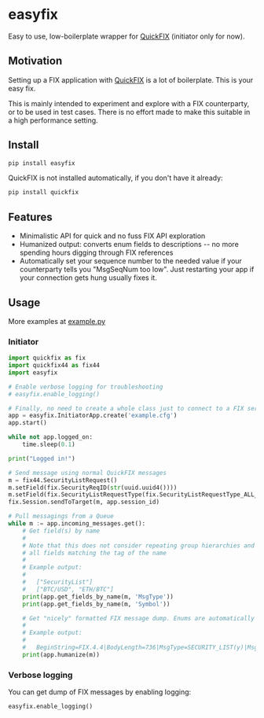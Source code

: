 # easyfix

Easy to use, low-boilerplate wrapper for [QuickFIX](http://www.quickfixengine.org/) (initiator only for now).

## Motivation

Setting up a FIX application with [QuickFIX](http://www.quickfixengine.org/) is a lot of boilerplate. This is your easy fix.

This is mainly intended to experiment and explore with a FIX counterparty, or to be used in test cases. There is no effort made to make this suitable in a high performance setting.

## Install

```bash
pip install easyfix
```

QuickFIX is not installed automatically, if you don't have it already:

```bash
pip install quickfix
```

## Features

- Minimalistic API for quick and no fuss FIX API exploration
- Humanized output: converts enum fields to descriptions -- no more spending hours digging through FIX references
- Automatically set your sequence number to the needed value if your counterparty tells you "MsgSeqNum too low". Just restarting your app if your connection gets hung usually fixes it.

## Usage

More examples at [example.py](example.py)

### Initiator

```python
import quickfix as fix
import quickfix44 as fix44
import easyfix

# Enable verbose logging for troubleshooting
# easyfix.enable_logging()

# Finally, no need to create a whole class just to connect to a FIX server!
app = easyfix.InitiatorApp.create('example.cfg')
app.start()

while not app.logged_on:
    time.sleep(0.1)

print("Logged in!")

# Send message using normal QuickFIX messages
m = fix44.SecurityListRequest()
m.setField(fix.SecurityReqID(str(uuid.uuid4())))
m.setField(fix.SecurityListRequestType(fix.SecurityListRequestType_ALL_SECURITIES))
fix.Session.sendToTarget(m, app.session_id)

# Pull messagings from a Queue
while m := app.incoming_messages.get():
    # Get field(s) by name
    #
    # Note that this does not consider repeating group hierarchies and dump
    # all fields matching the tag of the name
    #
    # Example output:
    #
    #   ["SecurityList"]
    #   ["BTC/USD", "ETH/BTC"]
    print(app.get_fields_by_name(m, 'MsgType'))
    print(app.get_fields_by_name(m, 'Symbol'))

    # Get "nicely" formatted FIX message dump. Enums are automatically converted to descriptions
    #
    # Example output:
    #
    #   BeginString=FIX.4.4|BodyLength=736|MsgType=SECURITY_LIST(y)|MsgSeqNum=1039|...
    print(app.humanize(m))
```

### Verbose logging

You can get dump of FIX messages by enabling logging:

```python
easyfix.enable_logging()
```
